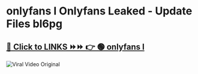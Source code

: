 
 # onlyfans l Onlyfans Leaked - Update Files bl6pg

## <h2><a href="https://clipsfans.com/onlyfans_l&ref=git">🔗 Click to LINKS ⏩⏩ 👉 🟢 onlyfans l </a></h2>

<a href="https://clipsfans.com/onlyfans_l&ref=git" rel="nofollow" data-target="animated-image.originalLink"><img src="https://i.ibb.co.com/xMMVF88/686577567.gif" alt="Viral Video Original" style="max-width: 100%; display: inline-block;" data-target="animated-image.originalImage"></a>


